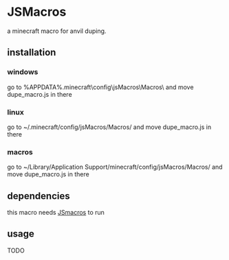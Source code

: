 # JSMacros

a minecraft macro for anvil duping.

## installation

### windows
go to %APPDATA%\.minecraft\config\jsMacros\Macros\ and move dupe_macro.js in there
### linux
go to ~/.minecraft/config/jsMacros/Macros/ and move dupe_macro.js in there
### macros
go to ~/Library/Application Support/minecraft/config/jsMacros/Macros/ and move dupe_macro.js in there

## dependencies
this macro needs [JSmacros](https://github.com/JsMacros/JsMacros) to run

## usage

TODO
